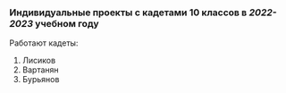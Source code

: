 ### Индивидуальные проекты с кадетами __10__ классов в *2022-2023* учебном году
Работают кадеты:
1. Лисиков
2. Вартанян
3. Бурьянов
